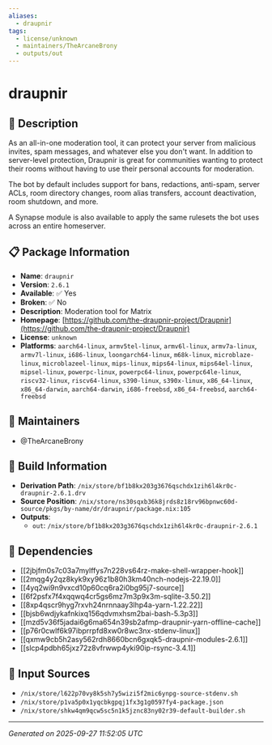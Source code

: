 ```yaml
---
aliases:
  - draupnir
tags:
  - license/unknown
  - maintainers/TheArcaneBrony
  - outputs/out
---
```


# draupnir

## 📝 Description

As an all-in-one moderation tool, it can protect your server from
malicious invites, spam messages, and whatever else you don't want.
In addition to server-level protection, Draupnir is great for communities
wanting to protect their rooms without having to use their personal
accounts for moderation.

The bot by default includes support for bans, redactions, anti-spam,
server ACLs, room directory changes, room alias transfers, account
deactivation, room shutdown, and more.

A Synapse module is also available to apply the same rulesets the bot
uses across an entire homeserver.


## 📋 Package Information

- **Name**: `draupnir`
- **Version**: `2.6.1`
- **Available**: ✅ Yes
- **Broken**: ✅ No
- **Description**: Moderation tool for Matrix
- **Homepage**: [https://github.com/the-draupnir-project/Draupnir](https://github.com/the-draupnir-project/Draupnir)
- **License**: `unknown`
- **Platforms**: `aarch64-linux`, `armv5tel-linux`, `armv6l-linux`, `armv7a-linux`, `armv7l-linux`, `i686-linux`, `loongarch64-linux`, `m68k-linux`, `microblaze-linux`, `microblazeel-linux`, `mips-linux`, `mips64-linux`, `mips64el-linux`, `mipsel-linux`, `powerpc-linux`, `powerpc64-linux`, `powerpc64le-linux`, `riscv32-linux`, `riscv64-linux`, `s390-linux`, `s390x-linux`, `x86_64-linux`, `x86_64-darwin`, `aarch64-darwin`, `i686-freebsd`, `x86_64-freebsd`, `aarch64-freebsd`
## 👥 Maintainers

- @TheArcaneBrony


## 🔧 Build Information

- **Derivation Path**: `/nix/store/bf1b8kx203g3676qschdx1zih6l4kr0c-draupnir-2.6.1.drv`
- **Source Position**: `/nix/store/ns30sqxb36k8jrds8z18rv96bpnwc60d-source/pkgs/by-name/dr/draupnir/package.nix:105`
- **Outputs**:
  - `out`:  `/nix/store/bf1b8kx203g3676qschdx1zih6l4kr0c-draupnir-2.6.1`

## 🔗 Dependencies

- [[2jbjfm0s7c03a7mylffys7n228vs64rz-make-shell-wrapper-hook]]
- [[2mqg4y2qz8kyk9xy96z1b80h3km40nch-nodejs-22.19.0]]
- [[4yq2wi9n9vxcd10p60cq6ra2i0bg95j7-source]]
- [[6f2psfx7f4xqqwq4cr5gs6mz7m3p9x3m-sqlite-3.50.2]]
- [[8xp4qscr9hyg7rxvh24nrnnaay3lhp4a-yarn-1.22.22]]
- [[bjsb6wdjykafnkixq156qdvmxhsm2bai-bash-5.3p3]]
- [[mzd5v36f5jadai6g6ma654n39sb2afmp-draupnir-yarn-offline-cache]]
- [[p76r0cwlf6k97ibprrpfd8xw0r8wc3nx-stdenv-linux]]
- [[qxmw9cb5h2asy562rdh8660bcn6gxqk5-draupnir-modules-2.6.1]]
- [[slcp4pdbh65jxz72z8vfrwwp4yki90ip-rsync-3.4.1]]

## 📁 Input Sources

- `/nix/store/l622p70vy8k5sh7y5wizi5f2mic6ynpg-source-stdenv.sh`
- `/nix/store/p1va5p0x1yqcbkgpqj1fx3g1g0597fy4-package.json`
- `/nix/store/shkw4qm9qcw5sc5n1k5jznc83ny02r39-default-builder.sh`

---
*Generated on 2025-09-27 11:52:05 UTC*
